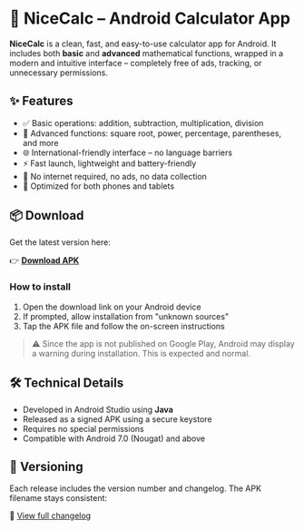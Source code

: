# 📱 NiceCalc – Android Calculator App

**NiceCalc** is a clean, fast, and easy-to-use calculator app for Android. It includes both **basic** and **advanced** mathematical functions, wrapped in a modern and intuitive interface – completely free of ads, tracking, or unnecessary permissions.

## ✨ Features

- ✅ Basic operations: addition, subtraction, multiplication, division  
- 🧮 Advanced functions: square root, power, percentage, parentheses, and more  
- 🌐 International-friendly interface – no language barriers  
- ⚡ Fast launch, lightweight and battery-friendly  
- 🚫 No internet required, no ads, no data collection  
- 📱 Optimized for both phones and tablets  

## 📦 Download

Get the latest version here:

👉 **[Download APK](https://github.com/janlsn/NiceCalc/releases/latest/download/v1.1.0/app-release.apk)**

### How to install

1. Open the download link on your Android device  
2. If prompted, allow installation from "unknown sources"  
3. Tap the APK file and follow the on-screen instructions  

> ⚠️ Since the app is not published on Google Play, Android may display a warning during installation. This is expected and normal.

## 🛠 Technical Details

- Developed in Android Studio using **Java**  
- Released as a signed APK using a secure keystore  
- Requires no special permissions  
- Compatible with Android 7.0 (Nougat) and above  

## 📌 Versioning

Each release includes the version number and changelog. The APK filename stays consistent:

📄 [View full changelog](https://github.com/janlsn/NiceCalc/blob/main/CHANGELOG.md)
